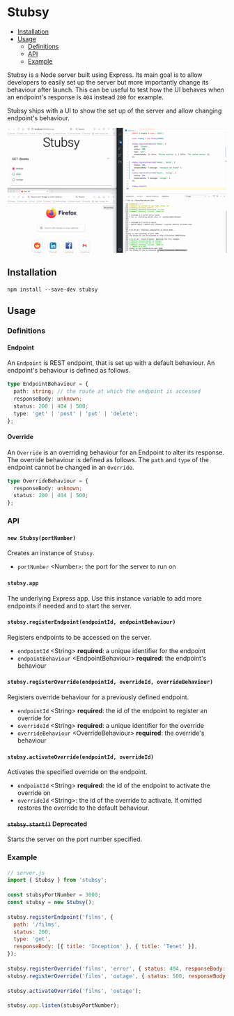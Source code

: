 # Stubsy

* [Installation](#installation)
* [Usage](#usage)
  * [Definitions](#definitions)
  * [API](#api)
  * [Example](#example)

Stubsy is a Node server built using Express. Its main goal is to allow
developers to easily set up the server but more importantly change its
behaviour after launch. This can be useful to test how the UI behaves
when an endpoint's response is `404` instead `200` for example.

Stubsy ships with a UI to show the set up of the server and allow
changing endpoint's behaviour.

![animated demo of Stubsy](./docs/stubsy.gif)

## Installation

```text
npm install --save-dev stubsy
```

## Usage

### Definitions

#### Endpoint

An `Endpoint` is REST endpoint, that is set up with a default
behaviour. An endpoint's behaviour is defined as follows.

```ts
type EndpointBehaviour = {
  path: string; // the route at which the endpoint is accessed
  responseBody: unknown;
  status: 200 | 404 | 500;
  type: 'get' | 'post' | 'put' | 'delete';
};
```

#### Override

An `Override` is an overriding behaviour for an Endpoint to alter its
response. The override behaviour is defined as follows. The `path` and
`type` of the endpoint cannot be changed in an `Override`.

```ts
type OverrideBehaviour = {
  responseBody: unknown;
  status: 200 | 404 | 500;
};
```

### API

#### `new Stubsy(portNumber)`

Creates an instance of `Stubsy`.

* `portNumber` \<Number\>: the port for the server to run on

#### `stubsy.app`

The underlying Express app. Use this instance variable to add more endpoints if needed
and to start the server.

#### `stubsy.registerEndpoint(endpointId, endpointBehaviour)`

Registers endpoints to be accessed on the server.

* `endpointId` \<String\> **required**: a unique identifier for the endpoint
* `endpointBehaviour` \<EndpointBehaviour\> **required**: the endpoint's behaviour

#### `stubsy.registerOverride(endpointId, overrideId, overrideBehaviour)`

Registers override behaviour for a previously defined endpoint.

* `endpointId` \<String\> **required**: the id of the endpoint to register
an override for
* `overrideId` \<String\> **required**: a unique identifier for the override
* `overrideBehaviour` \<OverrideBehaviour\> **required**: the override's behaviour

#### `stubsy.activateOverride(endpointId, overrideId)`

Activates the specified override on the endpoint.

* `endpointId` \<String\> **required**: the id of the endpoint to activate
the override on
* `overrideId` \<String\>: the id of the override to activate. If omitted
restores the override to the default behaviour.

#### ~~`stubsy.start()`~~ **Deprecated**

Starts the server on the port number specified.

### Example

```js
// server.js
import { Stubsy } from 'stubsy';

const stubsyPortNumber = 3000;
const stubsy = new Stubsy();

stubsy.registerEndpoint('films', {
  path: '/films',
  status: 200,
  type: 'get',
  responseBody: [{ title: 'Inception' }, { title: 'Tenet' }],
});

stubsy.registerOverride('films', 'error', { status: 404, responseBody: {} });
stubsy.registerOverride('films', 'outage', { status: 500, responseBody: {} });

stubsy.activateOverride('films', 'outage');

stubsy.app.listen(stubsyPortNumber);
```
